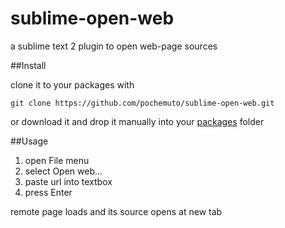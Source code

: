 sublime-open-web
================

a sublime text 2 plugin to open web-page sources

##Install  

clone it to your packages with  

    git clone https://github.com/pochemuto/sublime-open-web.git

or download it and drop it manually into your [packages](http://sublimetext.info/docs/en/basic_concepts.html#the-packages-directory) folder

##Usage  

1. open File menu
2. select Open web... 
3. paste url into textbox
4. press Enter

remote page loads and its source opens at new tab
